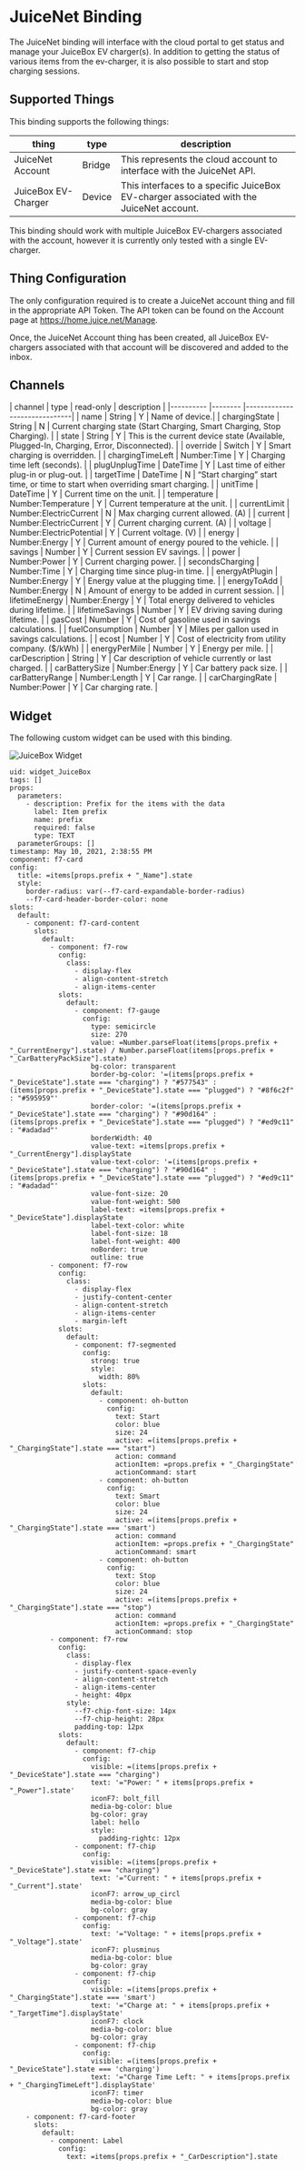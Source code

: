 # JuiceNet Binding

The JuiceNet binding will interface with the cloud portal to get status and manage your JuiceBox EV charger(s).
In addition to getting the status of various items from the ev-charger, it is also possible to start and stop charging sessions.

## Supported Things

This binding supports the following things:

| thing  | type   | description                  |
|----------|--------|------------------------------|
| JuiceNet Account  | Bridge | This represents the cloud account to interface with the JuiceNet API.  |
| JuiceBox EV-Charger | Device | This interfaces to a specific JuiceBox EV-charger associated with the JuiceNet account. |

This binding should work with multiple JuiceBox EV-chargers associated with the account, however it is currently only tested with a single EV-charger.

## Thing Configuration

The only configuration required is to create a JuiceNet account thing and fill in the appropriate API Token.
The API token can be found on the Account page at https://home.juice.net/Manage.

Once, the JuiceNet Account thing has been created, all JuiceBox EV-chargers associated with that account will be discovered and added to the inbox.

## Channels

| channel           | type              | read-only | description                  |
|----------         |--------           |------------------------------|
| name              | String            | Y         | Name of device.|
| chargingState     | String            | N         | Current charging state (Start Charging, Smart Charging, Stop Charging). |
| state             | String            | Y         | This is the current device state (Available, Plugged-In, Charging, Error, Disconnected).  |
| override          | Switch            | Y         | Smart charging is overridden. |
| chargingTimeLeft | Number:Time        | Y         | Charging time left (seconds). |
| plugUnplugTime    | DateTime          | Y         | Last time of either plug-in or plug-out. |
| targetTime        | DateTime          | N         | “Start charging” start time, or time to start when overriding smart charging. |
| unitTime          | DateTime          | Y         | Current time on the unit. |
| temperature       | Number:Temperature | Y        | Current temperature at the unit. |
| currentLimit      | Number:ElectricCurrent | N    | Max charging current allowed. (A) |
| current           | Number:ElectricCurrent | Y    | Current charging current. (A) |
| voltage           | Number:ElectricPotential | Y  | Current voltage. (V) |
| energy            | Number:Energy     | Y         | Current amount of energy poured to the vehicle. |
| savings           | Number            | Y         | Current session EV savings. |
| power             | Number:Power      | Y         | Current charging power. |
| secondsCharging   | Number:Time       | Y         | Charging time since plug-in time. |
| energyAtPlugin    | Number:Energy     | Y         | Energy value at the plugging time. |
| energyToAdd       | Number:Energy     | N         | Amount of energy to be added in current session. |
| lifetimeEnergy    | Number:Energy     | Y         | Total energy delivered to vehicles during lifetime. |
| lifetimeSavings   | Number            | Y         | EV driving saving during lifetime. |
| gasCost           | Number            | Y         | Cost of gasoline used in savings calculations. |
| fuelConsumption   | Number            | Y         | Miles per gallon used in savings calculations. |
| ecost             | Number            | Y         | Cost of electricity from utility company. ($/kWh) |
| energyPerMile     | Number            | Y         | Energy per mile. |
| carDescription    | String            | Y         | Car description of vehicle currently or last charged. |
| carBatterySize    | Number:Energy     | Y         | Car battery pack size. |
| carBatteryRange   | Number:Length     | Y         | Car range. |
| carChargingRate   | Number:Power      | Y         | Car charging rate. |

## Widget

The following custom widget can be used with this binding.

![JuiceBox Widget](doc/widget.png)

```
uid: widget_JuiceBox
tags: []
props:
  parameters:
    - description: Prefix for the items with the data
      label: Item prefix
      name: prefix
      required: false
      type: TEXT
  parameterGroups: []
timestamp: May 10, 2021, 2:38:55 PM
component: f7-card
config:
  title: =items[props.prefix + "_Name"].state
  style:
    border-radius: var(--f7-card-expandable-border-radius)
    --f7-card-header-border-color: none
slots:
  default:
    - component: f7-card-content
      slots:
        default:
          - component: f7-row
            config:
              class:
                - display-flex
                - align-content-stretch
                - align-items-center
            slots:
              default:
                - component: f7-gauge
                  config:
                    type: semicircle
                    size: 270
                    value: =Number.parseFloat(items[props.prefix + "_CurrentEnergy"].state) / Number.parseFloat(items[props.prefix + "_CarBatteryPackSize"].state)
                    bg-color: transparent
                    border-bg-color: '=(items[props.prefix + "_DeviceState"].state === "charging") ? "#577543" : (items[props.prefix + "_DeviceState"].state === "plugged") ? "#8f6c2f" : "#595959"'
                    border-color: '=(items[props.prefix + "_DeviceState"].state === "charging") ? "#90d164" : (items[props.prefix + "_DeviceState"].state === "plugged") ? "#ed9c11" : "#adadad"'
                    borderWidth: 40
                    value-text: =items[props.prefix + "_CurrentEnergy"].displayState
                    value-text-color: '=(items[props.prefix + "_DeviceState"].state === "charging") ? "#90d164" : (items[props.prefix + "_DeviceState"].state === "plugged") ? "#ed9c11" : "#adadad"'
                    value-font-size: 20
                    value-font-weight: 500
                    label-text: =items[props.prefix + "_DeviceState"].displayState
                    label-text-color: white
                    label-font-size: 18
                    label-font-weight: 400
                    noBorder: true
                    outline: true
          - component: f7-row
            config:
              class:
                - display-flex
                - justify-content-center
                - align-content-stretch
                - align-items-center
                - margin-left
            slots:
              default:
                - component: f7-segmented
                  config:
                    strong: true
                    style:
                      width: 80%
                  slots:
                    default:
                      - component: oh-button
                        config:
                          text: Start
                          color: blue
                          size: 24
                          active: =(items[props.prefix + "_ChargingState"].state === "start")
                          action: command
                          actionItem: =props.prefix + "_ChargingState"
                          actionCommand: start
                      - component: oh-button
                        config:
                          text: Smart
                          color: blue
                          size: 24
                          active: =(items[props.prefix + "_ChargingState"].state === 'smart')
                          action: command
                          actionItem: =props.prefix + "_ChargingState"
                          actionCommand: smart
                      - component: oh-button
                        config:
                          text: Stop
                          color: blue
                          size: 24
                          active: =(items[props.prefix + "_ChargingState"].state === "stop")
                          action: command
                          actionItem: =props.prefix + "_ChargingState"
                          actionCommand: stop
          - component: f7-row
            config:
              class:
                - display-flex
                - justify-content-space-evenly
                - align-content-stretch
                - align-items-center
                - height: 40px
              style:
                --f7-chip-font-size: 14px
                --f7-chip-height: 28px
                padding-top: 12px
            slots:
              default:
                - component: f7-chip
                  config:
                    visible: =(items[props.prefix + "_DeviceState"].state === "charging")
                    text: '="Power: " + items[props.prefix + "_Power"].state'
                    iconF7: bolt_fill
                    media-bg-color: blue
                    bg-color: gray
                    label: hello
                    style:
                      padding-rightc: 12px
                - component: f7-chip
                  config:
                    visible: =(items[props.prefix + "_DeviceState"].state === "charging")
                    text: '="Current: " + items[props.prefix + "_Current"].state'
                    iconF7: arrow_up_circl
                    media-bg-color: blue
                    bg-color: gray
                - component: f7-chip
                  config:
                    text: '="Voltage: " + items[props.prefix + "_Voltage"].state'
                    iconF7: plusminus
                    media-bg-color: blue
                    bg-color: gray
                - component: f7-chip
                  config:
                    visible: =(items[props.prefix + "_ChargingState"].state === 'smart')
                    text: '="Charge at: " + items[props.prefix + "_TargetTime"].displayState'
                    iconF7: clock
                    media-bg-color: blue
                    bg-color: gray
                - component: f7-chip
                  config:
                    visible: =(items[props.prefix + "_DeviceState"].state === 'charging')
                    text: '="Charge Time Left: " + items[props.prefix + "_ChargingTimeLeft"].displayState'
                    iconF7: timer
                    media-bg-color: blue
                    bg-color: gray
    - component: f7-card-footer
      slots:
        default:
          - component: Label
            config:
              text: =items[props.prefix + "_CarDescription"].state
```

